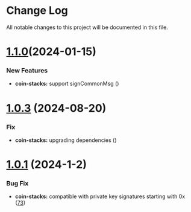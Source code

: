 
# Change Log

All notable changes to this project will be documented in this file.

# [1.1.0](https://github.com/okx/js-wallet-sdk)(2024-01-15)

### New Features

- **coin-stacks:** support signCommonMsg ([](https://github.com/okx/js-wallet-sdk))

# [1.0.3](https://github.com/okx/js-wallet-sdk) (2024-08-20)

### Fix

- **coin-stacks:** upgrading dependencies ([](https://github.com/okx/js-wallet-sdk))

# [1.0.1](https://github.com/okx/js-wallet-sdk) (2024-1-2)

### Bug Fix

- **coin-stacks:** compatible with private key signatures starting with 0x ([73](https://github.com/okx/js-wallet-sdk/pull/73))
